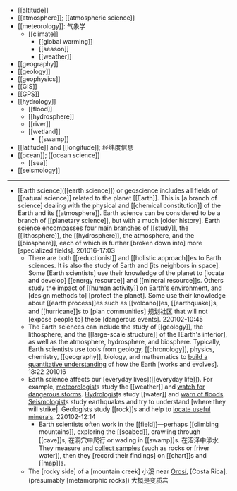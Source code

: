 - [[altitude]]
- [[atmosphere]]; [[atmospheric science]]
- [[meteorology]]: 气象学
    - [[climate]]
        - [[global warming]]
        - [[season]]
        - [[weather]]
- [[geography]]
- [[geology]]
- [[geophysics]]
- [[GIS]]
- [[GPS]]
- [[hydrology]]
    - [[flood]]
    - [[hydrosphere]]
    - [[river]]
    - [[wetland]]
        - [[swamp]]
- [[latitude]] and [[longitude]]; 经纬度信息
- [[ocean]]; [[ocean science]]
    - [[sea]]
- [[seismology]]
- ---
- [Earth science]([[earth science]]) or geoscience includes all fields of [[natural science]] related to the planet [[Earth]]. This is [a branch of science] dealing with the physical and [[chemical constitution]] of the Earth and its [[atmosphere]]. Earth science can be considered to be a branch of [[planetary science]], but with a much [older history]. Earth science encompasses four [main branches]([[branch]]) of [[study]], the [[lithosphere]], the [[hydrosphere]], the atmosphere, and the [[biosphere]], each of which is further [broken down into] more [specialized fields].
201016-17:03 
    - There are both [[reductionist]] and [[holistic approach]]es to Earth sciences. It is also the study of Earth and [its neighbors in space]. Some [Earth scientists] use their knowledge of the planet to [locate and develop] [[energy resource]] and [[mineral resource]]s. Others study the impact of [[human activity]] on [Earth's environment](), and [design methods to] [protect the planet]. Some use their knowledge about [[earth process]]es such as [[volcano]]es, [[earthquake]]s, and [[hurricane]]s to [plan communities] 规划社区 that will not [expose people to] these [dangerous events].
220102-10:45
    - The Earth sciences can include the study of [[geology]], the lithosphere, and the [[large-scale structure]] of the [Earth's interior], as well as the atmosphere, hydrosphere, and biosphere. Typically, Earth scientists use tools from geology, [[chronology]], physics, chemistry, [[geography]], biology, and mathematics to [build a quantitative understanding]([[quantitative]]) of how the Earth [works and evolves]. 
18:22 201016
    - Earth science affects our [everyday lives]([[everyday life]]). For example, [meteorologist]([[meteorology]])s study the [[weather]] and [watch for dangerous storms]([[storm]]). [Hydrologist]([[hydrology]])s study [[water]] and [warn of floods]([[flood]]). [Seismologist]([[seismology]])s study earthquakes and try to understand [where they will strike]. Geologists study [[rock]]s and help to [locate useful minerals]([[mineral]]). 
220102-12:14
        - Earth scientists often work in the [[field]]—perhaps [[climbing mountains]], exploring the [[seabed]], crawling through [[cave]]s, 在洞穴中爬行 or wading in [[swamp]]s. 在沼泽中涉水 They measure and [collect samples]() (such as rocks or [river water]), then they [record their findings] on [[chart]]s and [[map]]s.
    - The [rocky side] of a [mountain creek] 小溪 near [Orosí](https://en.wikipedia.org/wiki/File:DirkvdM_rocks.jpg), [Costa Rica]. (presumably [metamorphic rocks]) 大概是变质岩
